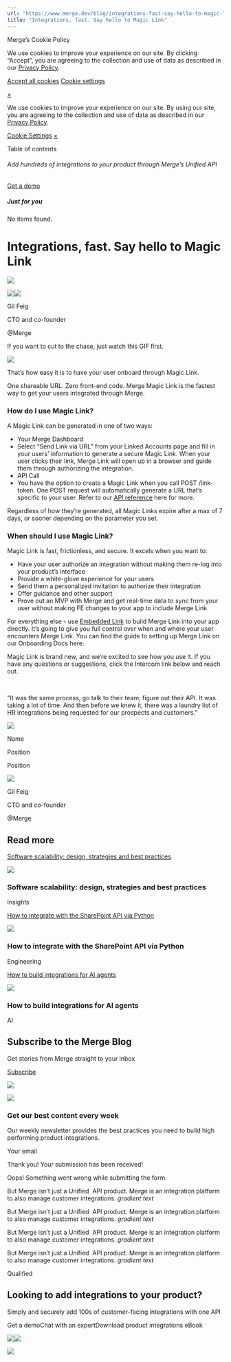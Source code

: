 ```yaml
---
url: "https://www.merge.dev/blog/integrations-fast-say-hello-to-magic-link"
title: "Integrations, fast. Say hello to Magic Link"
---
```


Merge’s Cookie Policy

We use cookies to improve your experience on our site. By clicking “Accept”, you are agreeing to the collection and use of data as described in our [Privacy Policy](https://www.merge.dev/legal/privacy-policy).

[Accept all cookies](https://www.merge.dev/blog/integrations-fast-say-hello-to-magic-link#) [Cookie settings](https://www.merge.dev/cookie-settings)

[×](https://www.merge.dev/blog/integrations-fast-say-hello-to-magic-link#)

We use cookies to improve your experience on our site. By using our site, you are agreeing to the collection and use of data as described in our [Privacy Policy](https://www.merge.dev/legal/privacy-policy).

[Cookie Settings](https://www.merge.dev/archive/cookie-settings) [×](https://www.merge.dev/blog/integrations-fast-say-hello-to-magic-link#)

Table of contents

###### Add hundreds of integrations to your product through Merge’s Unified API

[Get a demo](https://www.merge.dev/get-in-touch?utm_btn=dr-page-blog%2Fintegrations-fast-say-hello-to-magic-link)

##### Just for you

No items found.

# Integrations, fast. Say hello to Magic Link

![](https://cdn.prod.website-files.com/62796ab9647626cbab663f42/67856c7387ff8c191004c1e8_6.webp)

![](https://cdn.prod.website-files.com/62796ab9647626cbab663f42/682eca144474ee504865a64c_Gil%20Feig%20-%20Merge.png)![](https://cdn.prod.website-files.com/62796ab9647626cbab663f42/64dd538373652c2e2b27cb16_62eff29f5cac0a91347b9dbd_gil-feig.webp)

Gil Feig

CTO and co-founder

@Merge

If you want to cut to the chase, just watch this GIF first.

[![](https://cdn.prod.website-files.com/62796ab9647626cbab663f42/62d73ddcd3e6c58d9faca786_magiclinkdemo.gif)](https://cdn.prod.website-files.com/62796ab9647626cbab663f42/62d73ddcd3e6c58d9faca786_magiclinkdemo.gif)

That’s how easy it is to have your user onboard through Magic Link.

One shareable URL. Zero front-end code. Merge Magic Link is the fastest way to get your users integrated through Merge.

### **How do I use Magic Link?**

A Magic Link can be generated in one of two ways:

- Your Merge Dashboard
- Select “Send Link via URL” from your Linked Accounts page and fill in your users’ information to generate a secure Magic Link. When your user clicks their link, Merge Link will open up in a browser and guide them through authorizing the integration.
- API Call
- You have the option to create a Magic Link when you call POST /link-token. One POST request will automatically generate a URL that’s specific to your user. Refer to our [API reference](https://www.merge.dev/docs/hris/link-token/#link_token_create) here for more.

Regardless of how they’re generated, all Magic Links expire after a max of 7 days, or sooner depending on the parameter you set.

### **When should I use Magic Link?**

Magic Link is fast, frictionless, and secure. It excels when you want to:

- Have your user authorize an integration without making them re-log into your product’s interface
- Provide a white-glove experience for your users
- Send them a personalized invitation to authorize their integration
- Offer guidance and other support
- Prove out an MVP with Merge and get real-time data to sync from your user without making FE changes to your app to include Merge Link

For everything else - use [Embedded Link](https://merge.dev/docs/get-started/link/#step-1) to build Merge Link into your app directly. It’s going to give you full control over when and where your user encounters Merge Link. You can find the guide to setting up Merge Link on our Onboarding Docs here.

Magic Link is brand new, and we’re excited to see how you use it. If you have any questions or suggestions, click the Intercom link below and reach out.

‍

“It was the same process, go talk to their team, figure out their API. It was taking a lot of time. And then before we knew it, there was a laundry list of HR integrations being requested for our prospects and customers.”

![](https://cdn.prod.website-files.com/plugins/Basic/assets/placeholder.60f9b1840c.svg)

Name

Position

Position

![](https://cdn.prod.website-files.com/62796ab9647626cbab663f42/682eca144474ee504865a64c_Gil%20Feig%20-%20Merge.png)

Gil Feig

CTO and co-founder

@Merge

## Read more

[Software scalability: design, strategies and best practices](https://www.merge.dev/blog/software-scalability)

![](https://cdn.prod.website-files.com/62796ab9647626cbab663f42/67d8578f0b3a81cb7b7c635a_Blog%20Header%20Brand%20Refresh%20(2).png)

### Software scalability: design, strategies and best practices

Insights

[How to integrate with the SharePoint API via Python](https://www.merge.dev/blog/sharepoint-api-python)

![](https://cdn.prod.website-files.com/62796ab9647626cbab663f42/67f5b2d1e5322f98bcf08952_Blog%20Header%20Brand%20Refresh%20(1).jpg)

### How to integrate with the SharePoint API via Python

Engineering

[How to build integrations for AI agents](https://www.merge.dev/blog/ai-agent-integrations)

![](https://cdn.prod.website-files.com/62796ab9647626cbab663f42/67d9ca5e423a87d4859f5726_AI%20product%20strategy.png)

### How to build integrations for AI agents

AI

## Subscribe to the Merge Blog

Get stories from Merge straight to your inbox

[Subscribe](https://www.merge.dev/get-in-touch?utm_btn=dr-page-root)

![](https://cdn.prod.website-files.com/624b192df0b0151225c10026/67a0696c88fcb6b1a1d8ad6f_CTA%20Background%20Logo.svg)

![](https://cdn.prod.website-files.com/624b192df0b0151225c10026/67b45ba027fc65a2262dc95d_cta-bg.svg)

### Get our best content every week

Our weekly newsletter provides the best practices you need to build high performing product integrations.

Your email

Thank you! Your submission has been received!

Oops! Something went wrong while submitting the form.

But Merge isn’t just a Unified  API product. Merge is an integration platform to also manage customer integrations. _gradient text_

But Merge isn’t just a Unified  API product. Merge is an integration platform to also manage customer integrations. _gradient text_

But Merge isn’t just a Unified  API product. Merge is an integration platform to also manage customer integrations. _gradient text_

But Merge isn’t just a Unified  API product. Merge is an integration platform to also manage customer integrations. _gradient text_

Qualified

## Looking to add integrations to your product?

Simply and securely add 100s of customer-facing integrations with one API

Get a demoChat with an expertDownload product integrations eBook

![](https://t.co/1/i/adsct?bci=4&dv=America%2FAdak%26en-US%2Cen%26Google%20Inc.%26Linux%20x86_64%26255%261280%261024%264%2624%261280%261024%260%26na&eci=3&event=%7B%7D&event_id=c24d3ffe-f6df-44be-9be5-fcad85108aa6&integration=gtm&p_id=Twitter&p_user_id=0&pl_id=ea17eafd-2536-4ee6-b74f-c7c8082f2a6f&tw_document_href=https%3A%2F%2Fwww.merge.dev%2Fblog%2Fintegrations-fast-say-hello-to-magic-link&tw_iframe_status=0&txn_id=o7z1d&type=javascript&version=2.3.33)![](https://analytics.twitter.com/1/i/adsct?bci=4&dv=America%2FAdak%26en-US%2Cen%26Google%20Inc.%26Linux%20x86_64%26255%261280%261024%264%2624%261280%261024%260%26na&eci=3&event=%7B%7D&event_id=c24d3ffe-f6df-44be-9be5-fcad85108aa6&integration=gtm&p_id=Twitter&p_user_id=0&pl_id=ea17eafd-2536-4ee6-b74f-c7c8082f2a6f&tw_document_href=https%3A%2F%2Fwww.merge.dev%2Fblog%2Fintegrations-fast-say-hello-to-magic-link&tw_iframe_status=0&txn_id=o7z1d&type=javascript&version=2.3.33)

![](https://bat.bing.com/action/0?ti=343102454&tm=gtm002&Ver=2&mid=a3de5db4-c916-4850-91ce-83227837ba6e&bo=2&sid=f6bb53003e8b11f080771b711dd05db8&vid=f6bb49903e8b11f0a5ca616966a41696&vids=1&msclkid=N&pi=918639831&lg=en-US&sw=1280&sh=1024&sc=24&tl=Integrations,%20fast.%20Say%20hello%20to%20Magic%20Link&p=https%3A%2F%2Fwww.merge.dev%2Fblog%2Fintegrations-fast-say-hello-to-magic-link&r=&lt=344&evt=pageLoad&sv=1&asc=G&cdb=AQAQ&rn=55619)
